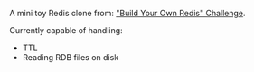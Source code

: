 

A mini toy Redis clone from:
["Build Your Own Redis" Challenge](https://codecrafters.io/challenges/redis).

Currently capable of handling:
- TTL
- Reading RDB files on disk
